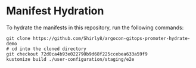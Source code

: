 # Manifest Hydration

To hydrate the manifests in this repository, run the following commands:

```shell
git clone https://github.com/Shirly8/argocon-gitops-promoter-hydrate-demo
# cd into the cloned directory
git checkout 72d0ca4b93e022790b9d68f225ccebea633a59f9
kustomize build ./user-configuration/staging/e2e
```
